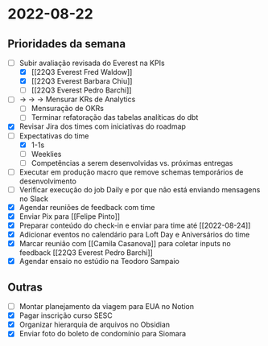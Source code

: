 # 2022-08-22
## Prioridades da semana
- [ ] Subir avaliação revisada do Everest na KPIs
	- [x] [[22Q3 Everest Fred Waldow]]
	- [x] [[22Q3 Everest Barbara Chiu]]
	- [ ] [[22Q3 Everest Pedro Barchi]]
- [ ] -> -> -> Mensurar KRs de Analytics
	- [ ] Mensuração de OKRs
	- [ ] Terminar refatoração das tabelas analíticas do dbt
- [x] Revisar Jira dos times com iniciativas do roadmap
- [ ] Expectativas do time
	- [x] 1-1s
	- [ ] Weeklies
	- [ ] Competências a serem desenvolvidas vs. próximas entregas
- [ ] Executar em produção macro que remove schemas temporários de desenvolvimento
- [ ] Verificar execução do job Daily e por que não está enviando mensagens no Slack
- [x] Agendar reuniões de feedback com time
- [x] Enviar Pix para [[Felipe Pinto]]
- [x] Preparar conteúdo do check-in e enviar para time até [[2022-08-24]]
- [x] Adicionar eventos no calendário para Loft Day e Aniversários do time
- [x] Marcar reunião com [[Camila Casanova]] para coletar inputs no feedback [[22Q3 Everest Pedro Barchi]]
- [x] Agendar ensaio no estúdio na Teodoro Sampaio

## Outras
- [ ] Montar planejamento da viagem para EUA no Notion
- [x] Pagar inscrição curso SESC
- [x] Organizar hierarquia de arquivos no Obsidian
- [x] Enviar foto do boleto de condomínio para Siomara